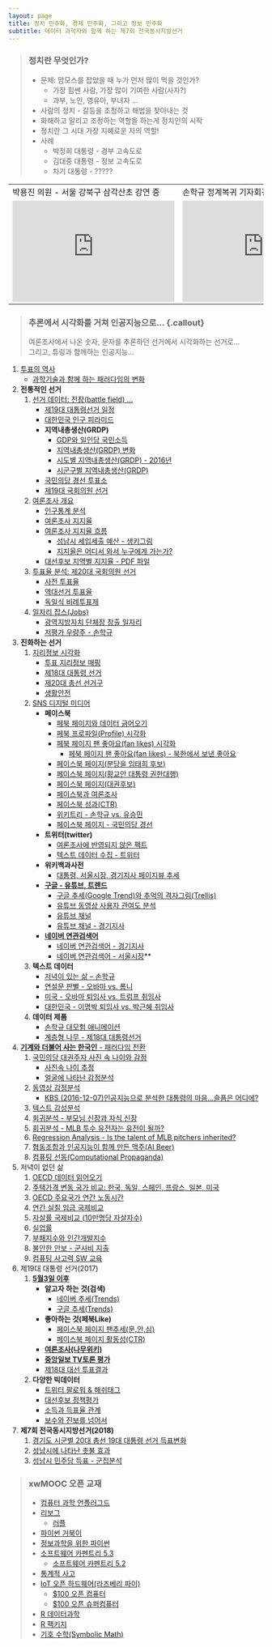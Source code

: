 ```yaml
---
layout: page
title: 정치 민주화, 경제 민주화, 그리고 정보 민주화
subtitle: 데이터 과학자와 함께 하는 제7회 전국동시지방선거
---
```


> ### 정치란 무엇인가?
>
> * 문제: 맘모스를 잡았을 때 누가 먼저 많이 먹을 것인가?
>     * 가장 힘쎈 사람, 가장 많이 기여한 사람(사자?)
>     * 과부, 노인, 영유아, 부녀자 ...  
> * 사람의 정치 - 갈등을 조정하고 해법을 찾아내는 것  
> * 화해하고 말리고 조정하는 역할을 하는게 정치인의 시작  
> * 정치란 그 시대 가장 지혜로운 자의 역할!  
> * 사례
>     * 박정희 대통령 - 경부 고속도로
>     * 김대중 대통령 - 정보 고속도로
>     * 차기 대통령 - ?????
> 
<table>
     <tr>
         <td> 박용진 의원 - 서울 강북구 삼각산초 강연 중 </td>
         <td> 손학규 정계복귀 기자회견 </td>
     </tr>
     <tr>
         <td> <iframe width="320" height="200" src="https://www.youtube.com/embed/TmnipWTyIpg" frameborder="0" allowfullscreen></iframe> </td>
         <td> <iframe width="320" height="200" src="https://www.youtube.com/embed/hLqVcl4iwPc" frameborder="0" allowfullscreen></iframe> </td>
     </tr>
</table>

> ### 추론에서 시각화를 거쳐 인공지능으로... {.callout}
>
> 여론조사에서 나온 숫자, 문자를 추론하던 선거에서 시각화하는 선거로...  
> 그리고, 튜링과 함께하는 인공지능... 

1. [투표의 역사](00-vote-history.html) 
    - [과학기술과 함께 하는 패러다임의 변화](01-vote-paradigm.html)
1. **전통적인 선거** 
    1. [선거 데이터: 전장(battle field) ...](03-vote-data.html)
        - [제19대 대통령선거 일정](pe-schedule.html)
        - [대한민국 인구 피라미드](pe-population-pyramid.html)
        - **지역내총생산(GRDP)**             
            - [GDP와 일인당 국민소득](le-gdp.html)
            - [지역내총생산(GRDP) 변화](pe-grdp.html)
            - [시도별 지역내총생산(GRDP) - 2016년](le-grdp-sido.html)
            - [시군구별 지역내총생산(GRDP)](le-grdp-sigungu.html)
        - [국민의당 경선 투표소](pe-people-party-station.html)
        - [제19대 국회의원 선거](pe-413-election.html)
    1. [여론조사 개요](04-vote-survey.html)
        - [인구통계 분석](05-vote-demographic.html)
        - [여론조사 지지율](07-vote-approval-rating.html)
        - [여론조사 지지율 흐름](07-vote-approval-sankeyplot.html)
            - [성남시 세입세출 예산 - 생키그림](seongnam-budget.html)
            - [지지율은 어디서 와서 누구에게 가는가?](realmeter-sankeyplot.html)
        - [대선후보 지역별 지지율 - PDF 파일](pe-support-by-region.html)
    1. [투표율 분석: 제20대 국회의원 선거](08-vote-ballots.html)
        - [사전 투표율](09-vote-early.html)
        - [역대선거 투표율](10-vote-history.html)
        - [독일식 비례투표제](german-system.html)
    1. [일자리 잡스(Jobs)](pe-jobs.html)     
        - [광역지방자치 단체장 창출 일자리](pe-politician-jobs.html)     
        - [저평가 우량주 - 손학규](pe-hq-mb.html)     
1. **진화하는 선거**        
    1. [지리정보 시각화](http://statkclee.github.io/data-science/geo-info.html)
        - [투표 지리정보 매핑](30-vote-geoinfo.html)
        - [제18대 대통령 선거](http://statkclee.github.io/data-science/geo-18-president.html)
        - [제20대 총선 선거구](06-vote-precinct.html)
        - [생활안전](31-vote-probation-office.html)
    1. [SNS 디지털 미디어](20-vote-digial-media.html)
        - **페이스북**
            - [페북 페이지와 데이터 긁어오기](21-vote-fb.html)
            - [페북 프로파일(Profile) 시각화](fb-profile-viz.html)
            - [페북 페이지 팬 좋아요(fan likes) 시각화](fb-fan-likes.html)
                - [페북 페이지 팬 좋아요(fan likes) - 북한에서 보낸 좋아요](fb-fan-likes-kp.html)
            - [페이스북 페이지(분당을 임태희 후보)](22-vote-fb-page.html)        
            - [페이스북 페이지(황교안 대통령 권한대행)](fb-page-hwang.html)        
            - [페이스북 페이지(대권후보)](fb-hq-page.html)
            - [페이스북과 여론조사](fb-vs-survey.html)
            - [페이스북 성과(CTR)](fb-ctr.html)
            - [위키트리 - 손학규 vs. 유승민](fb-wikitree-sohn-vs-yoo.html)
            - [페이스북 페이지 - 국민의당 경선](fb-people-party.html)
        - **트위터(twitter)**
            - [여론조사에 반영되지 않은 팩트](twitter-activity.html)
            - [텍스트 데이터 수집 - 트위터](twitter-data.html)
        - **위키백과사전**
            - [대통령, 서울시장, 경기지사 페이지뷰 추세](wikipedia-trend.html)
        - **[구글 - 유튜브, 트렌드](google-sns.html)**
            - [구글 추세(Google Trend)와 추억의 격자그림(Trellis)](google-trend.html)
            - [유튜브 동영상 사용자 관여도 분석](youtube-activity.html)        
            - [유튜브 채널](youtube-channel.html)
            - [유튜브 채널 - 경기지사](youtube-channel-gg.html)
        - **[네이버 연관검색어](naver-related-search.html)**
            - [네이버 연관검색어 - 경기지사](naver-related-search-gg.html)
            - [네이버 연관검색어 - 서울시장](naver-related-search-seoul.html)**
    1. **텍스트 데이터**
        - [저녁이 있는 삶 – 손학규](http://statkclee.github.io/ml/ml-book.html)
        - [연설문 판별 - 오바마 vs. 롬니](text-classify-speeches.html)
        - [미국 - 오바마 퇴임사 vs. 트럼프 취임사](http://statkclee.github.io/ml/ml-wordcloud.html)
        - [대한민국 - 이명박 퇴임사 vs. 박근혜 취임사](text-mb-gh.html)
    1. **데이터 제품**
        - [손학규 대모험 애니메이션](pe-adventure-animation.html)
        - [계층형 나무 - 제18대 대통령선거](pe-collapsible-tree.html)
1. [**기계와 더불어 사는 한국인** - 패러다임 전환](https://statkclee.github.io/xwMOOC/paradigm/)
    1. [국민의당 대권주자 사진 속 나이와 감정](ml-people-party-candidate.html)
        - [사진속 나이 추정](http://statkclee.github.io/deep-learning/ms-oxford-age.html)
        - [얼굴에 나타난 감정분석](http://statkclee.github.io/deep-learning/ms-oxford-emotion.html)
    1. [동영상 감정분석](http://statkclee.github.io/deep-learning/ms-oxford-video.html)
        - [KBS (2016-12-07)인공지능으로 분석한 대통령의 마음…슬픔은 어디에?](http://news.kbs.co.kr/news/view.do?ncd=3390429)
    1. [텍스트 감성분석](http://statkclee.github.io/deep-learning/ms-cognitive-text-sentiment.html)
    1. [회귀분석 - 부모님 신장과 자식 신장](pe-regression.html)
    1. [회귀분석 - MLB 투수 유전자는 유전이 될까?](pe-baseball-era.html)
    1. [Regression Analysis - Is the talent of MLB pitchers inherited?](pe-baseball-era-english.html)
    1. [협동조합과 인공지능이 함께 만든 맥주(AI Beer)](ai-beer.html)
    1. [컴퓨팅 선동(Computational Propaganda)](computational-propaganda.html)
1. 저녁이 없던 삶
    1. [OECD 데이터 읽어오기](read-oecd-dataset.html)
    1. [주택가격 변동 국가 비교: 한국, 독일, 스페인, 프랑스, 일본, 미국](dallas-house-price.html) 
    1. [OECD 주요국가 연간 노동시간](oecd-annual-labor-hour.html) 
    1. [연간 실질 임금 국제비교](oecd-annual-wage-usd.html) 
    1. [자살률 국제비교 (10만명당 자살자수)](oecd-suicide.html) 
    1. [실업률](oecd-unemployment.html) 
    1. [부패지수와 인간개발지수](korea-cpi-hdi.html) 
    1. [불안한 안보 - 군사비 지출](korea-military.html) 
    1. [컴퓨팅 사고력 SW 교육](ct-education.html) 
1. 제19대 대통령 선거(2017)
    1. **[5월3일 이후](beyond-may-third.html)**
        - **알고자 하는 것(검색)**
            - [네이버 추세(Trends)](naver-google-trends.html) 
            - [구글 추세(Trends)](google-trends-only.html) 
        - **좋아하는 것(페북Like)**            
            - [페이스북 페이지 팬추세(문,안,심)](fb-fans-trends.html)
            - [페이스북 페이지 활동성(CTR)](fb-page-ctr.html)
        - **[여론조사(나무위키)](survey-namu-wiki.html)**
        - **[중앙일보 TV토론 평가](tv-debate.html)**
        - [제18대 대선 투표결과](http://statkclee.github.io/data-science/geo-18-president.html)
    1. **다양한 빅데이터**
        - [트위터 팔로워 & 해쉬태그](tw-follower-hashtag.html)        
        - [대선후보 정책평가](radar-chart.html)
        - [소득과 득표율 관계](income-vs-vote.html)
        - [보수와 진보를 넘어서](beyond-red-vs-blues.html)        
1. **제7회 전국동시지방선거(2018)**
    1. [경기도 시군별 20대 총선 19대 대통령 선거 득표변화](gg-presid-congress.html)
    1. [성남시에 나타난 촛불 효과](sungnam-candle-effect.html)
    1. [성남시 민주당 득표 - 군집분석](sungnam-dong-cluster.html)

> ### xwMOOC 오픈 교재
> 
> - [컴퓨터 과학 언플러그드](http://unplugged.xwmooc.org)  
> - [리보그](http://reeborg.xwmooc.org)  
>      - [러플](http://rur-ple.xwmooc.org)  
> - [파이썬 거북이](http://swcarpentry.github.io/python-novice-turtles/index-kr.html)  
> - [정보과학을 위한 파이썬](http://python.xwmooc.org)  
> - [소프트웨어 카펜트리 5.3](http://statkclee.github.io/swcarpentry-version-5-3-new/)
>     - [소프트웨어 카펜트리 5.2](http://swcarpentry.xwmooc.org)
> - [통계적 사고](http://think-stat.xwmooc.org/)
> - [IoT 오픈 하드웨어(라즈베리 파이)](http://raspberry-pi.xwmooc.org/)
>     - [$100 오픈 컴퓨터](http://computer.xwmooc.org/)   
>     - [$100 오픈 슈퍼컴퓨터](http://computers.xwmooc.org/)
> - [R 데이터과학](http://statkclee.github.io/data-science)
> - [R 팩키지](http://r-pkgs.xwmooc.org/)
> - [기호 수학(Symbolic Math)](http://sympy.xwmooc.org/)


